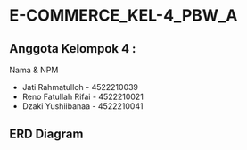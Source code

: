 # E-COMMERCE_KEL-4_PBW_A
## Anggota Kelompok 4 :
Nama & NPM
- Jati Rahmatulloh - 4522210039
- Reno Fatullah Rifai - 4522210021
- Dzaki Yushiibanaa - 4522210041
## ERD Diagram 
